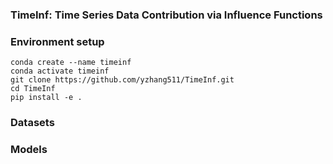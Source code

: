 ### TimeInf: Time Series Data Contribution via Influence Functions

### Environment setup

```
conda create --name timeinf
conda activate timeinf
git clone https://github.com/yzhang511/TimeInf.git
cd TimeInf
pip install -e .
```

### Datasets



### Models


